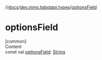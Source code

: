 //[docs](../../index.md)/[dev.inmo.tgbotapi.types](index.md)/[optionsField](options-field.md)



# optionsField  
[common]  
Content  
const val [optionsField](options-field.md): [String](https://kotlinlang.org/api/latest/jvm/stdlib/kotlin/-string/index.html)  



